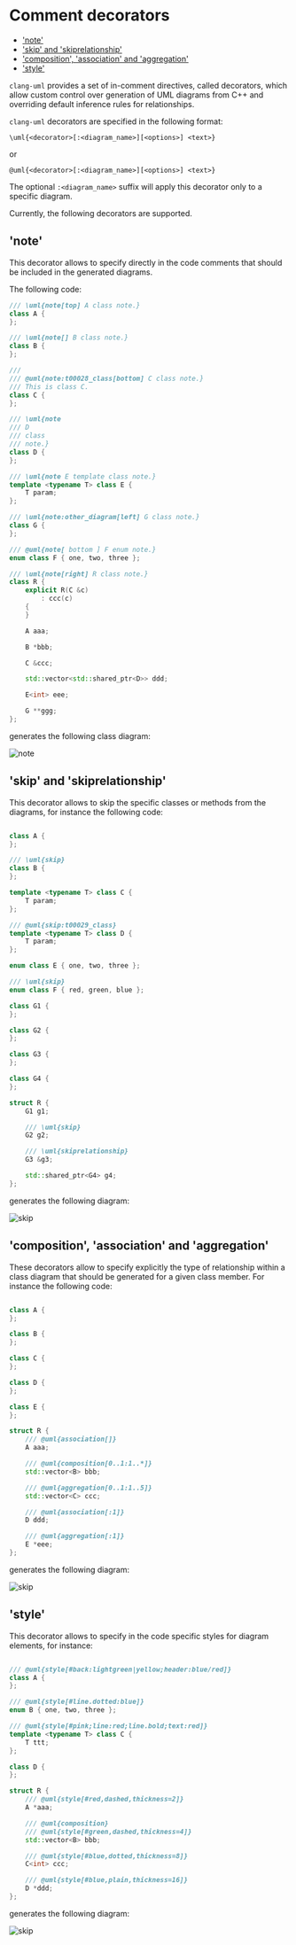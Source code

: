 # Comment decorators

<!-- toc -->

* ['note'](#note)
* ['skip' and 'skiprelationship'](#skip-and-skiprelationship)
* ['composition', 'association' and 'aggregation'](#composition-association-and-aggregation)
* ['style'](#style)

<!-- tocstop -->

`clang-uml` provides a set of in-comment directives, called decorators, which allow custom control over
generation of UML diagrams from C++ and overriding default inference rules for relationships.

`clang-uml` decorators are specified in the following format:

```
\uml{<decorator>[:<diagram_name>][<options>] <text>}
```

or
```
@uml{<decorator>[:<diagram_name>][<options>] <text>}
```

The optional `:<diagram_name>` suffix will apply this decorator only to a specific diagram.

Currently, the following decorators are supported.

## 'note'

This decorator allows to specify directly in the code comments that should be included in the generated diagrams.

The following code:
```cpp
/// \uml{note[top] A class note.}
class A {
};

/// \uml{note[] B class note.}
class B {
};

///
/// @uml{note:t00028_class[bottom] C class note.}
/// This is class C.
class C {
};

/// \uml{note
/// D
/// class
/// note.}
class D {
};

/// \uml{note E template class note.}
template <typename T> class E {
    T param;
};

/// \uml{note:other_diagram[left] G class note.}
class G {
};

/// @uml{note[ bottom ] F enum note.}
enum class F { one, two, three };

/// \uml{note[right] R class note.}
class R {
    explicit R(C &c)
        : ccc(c)
    {
    }

    A aaa;

    B *bbb;

    C &ccc;

    std::vector<std::shared_ptr<D>> ddd;

    E<int> eee;

    G **ggg;
};
```

generates the following class diagram:

![note](./test_cases/t00028_class.svg)

## 'skip' and 'skiprelationship'
This decorator allows to skip the specific classes or methods from the diagrams, for instance the following code:
```cpp

class A {
};

/// \uml{skip}
class B {
};

template <typename T> class C {
    T param;
};

/// @uml{skip:t00029_class}
template <typename T> class D {
    T param;
};

enum class E { one, two, three };

/// \uml{skip}
enum class F { red, green, blue };

class G1 {
};

class G2 {
};

class G3 {
};

class G4 {
};

struct R {
    G1 g1;

    /// \uml{skip}
    G2 g2;

    /// \uml{skiprelationship}
    G3 &g3;

    std::shared_ptr<G4> g4;
};
```

generates the following diagram:

![skip](./test_cases/t00029_class.svg)

## 'composition', 'association' and 'aggregation'

These decorators allow to specify explicitly the type of relationship within a class diagram that should be
generated for a given class member. For instance the following code:

```cpp

class A {
};

class B {
};

class C {
};

class D {
};

class E {
};

struct R {
    /// @uml{association[]}
    A aaa;

    /// @uml{composition[0..1:1..*]}
    std::vector<B> bbb;

    /// @uml{aggregation[0..1:1..5]}
    std::vector<C> ccc;

    /// @uml{association[:1]}
    D ddd;

    /// @uml{aggregation[:1]}
    E *eee;
};
```

generates the following diagram:

![skip](./test_cases/t00030_class.svg)


## 'style'
This decorator allows to specify in the code specific styles for diagram elements, for instance:

```cpp

/// @uml{style[#back:lightgreen|yellow;header:blue/red]}
class A {
};

/// @uml{style[#line.dotted:blue]}
enum B { one, two, three };

/// @uml{style[#pink;line:red;line.bold;text:red]}
template <typename T> class C {
    T ttt;
};

class D {
};

struct R {
    /// @uml{style[#red,dashed,thickness=2]}
    A *aaa;

    /// @uml{composition}
    /// @uml{style[#green,dashed,thickness=4]}
    std::vector<B> bbb;

    /// @uml{style[#blue,dotted,thickness=8]}
    C<int> ccc;

    /// @uml{style[#blue,plain,thickness=16]}
    D *ddd;
};
```

generates the following diagram:

![skip](./test_cases/t00031_class.svg)
